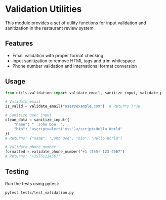 # Validation Utilities

This module provides a set of utility functions for input validation and sanitization in the restaurant review system.

## Features

- Email validation with proper format checking
- Input sanitization to remove HTML tags and trim whitespace
- Phone number validation and international format conversion

## Usage

```python
from utils.validation import validate_email, sanitize_input, validate_phone_number

# Validate email
is_valid = validate_email("user@example.com")  # Returns True

# Sanitize user input
clean_data = sanitize_input({
    "name": "  John Doe  ",
    "bio": "<script>alert('xss')</script>Hello World"
})
# Returns: {"name": "John Doe", "bio": "Hello World"}

# Validate phone number
formatted = validate_phone_number("+1 (555) 123-4567")
# Returns: "+15551234567"
```

## Testing

Run the tests using pytest:

```bash
pytest tests/test_validation.py
```